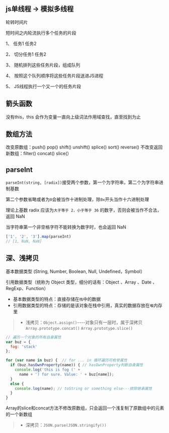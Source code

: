 ## js单线程 -> 模拟多线程

轮转时间片

短时间之内轮流执行多个任务的片段

1、 任务1 任务2

2、 切分任务1 任务2 

3、 随机排列这些任务片段，组成队列

4、 按照这个队列顺序将这些任务片段送进JS进程

5、 JS线程执行一个又一个的任务片段

## 箭头函数
没有this，this 会作为变量一直向上级词法作用域查找，直至找到为止

## 数组方法
改变原数组：push() pop() shift() unshift() splice() sort() reverse()
不改变返回新数组：filter() concat() slice(）

## parseInt
`parseInt(string, [radix])`接受两个参数，第一个为字符串，第二个为字符串进制基数

第二个参数省略或者为`0`会被当作十进制处理，除`0x`开头当作十六进制处理

理论上基数 radix 应该为`大于等于 2，小于等于 36` 的数字，否则会被当作不合法，返回 NaN

当字符串第一个非空格字符不能转换为数字时，也会返回 NaN

```js
['1', '2', '3'].map(parseInt)
// [1, NaN, NaN]
```

## 深、浅拷贝
基本数据类型 (String, Number, Boolean, Null, Undefined，Symbol）

引用数据类型（统称为 Object 类型，细分的话有：Object 、Array 、Date 、RegExp、Function）

- 基本数据类型的特点：直接存储在`栈`中的数据
- 引用数据类型的特点：存储的是该对象在栈中引用，真实的数据存放在`堆`内存里
  
>- 浅拷贝：`Object.assign()`----对象只有一层时，属于深拷贝 `Array.prototype.concat()` `Array.prototype.slice()`

```js
// 遍历一个对象的所有自身属性
var buz = {
  fog: 'stack'
};

for (var name in buz) {  // for ... in 循环遍历可枚举属性
  if (buz.hasOwnProperty(name)) { // hasOwnProperty判断自身属性
    console.log('this is fog (' +
      name + ') for sure. Value: ' + buz[name]);
  }
  else {
    console.log(name); // toString or something else---排除继承属性
  }
}
```

Array的slice和concat方法不修改原数组，只会返回一个浅复制了原数组中的元素的一个新数组
>- 深拷贝：`JSON.parse(JSON.stringify())`

